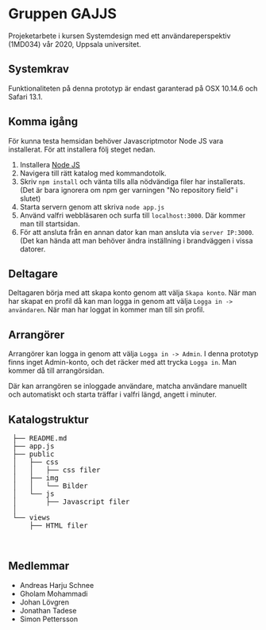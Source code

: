 # Gruppen GAJJS
Projeketarbete i kursen Systemdesign med ett användareperspektiv (1MD034) vår 2020, Uppsala universitet.

## Systemkrav
Funktionaliteten på denna prototyp är endast garanterad på OSX 10.14.6 och Safari 13.1.

## Komma igång
För kunna testa hemsidan behöver Javascriptmotor Node JS vara installerat. För att installera följ steget nedan. 
1. Installera [Node JS](https://nodejs.org)
2. Navigera till rätt katalog med kommandotolk.
3. Skriv `npm install` och vänta tills alla nödvändiga filer har installerats. (Det är bara ignorera om npm ger varningen "No repository field" i slutet)
4. Starta servern genom att skriva `node app.js`
5. Använd valfri webbläsaren och surfa till `localhost:3000`. Där kommer man till startsidan.
6. För att ansluta från en annan dator kan man ansluta via `server IP:3000`.
(Det kan hända att man behöver ändra inställning i brandväggen i vissa datorer.

## Deltagare
Deltagaren börja med att skapa konto genom att välja `Skapa konto`. När man har skapat en profil då kan man logga in genom att välja `Logga in -> användaren`. När man har loggat in kommer man till sin profil.

## Arrangörer
Arrangörer kan logga in genom att välja `Logga in -> Admin`. I denna prototyp finns inget Admin-konto, och det räcker med att trycka `Logga in`. Man kommer då till arrangörsidan.

Där kan arrangören se inloggade användare, matcha användare manuellt och automatiskt och starta träffar i valfri längd, angett i minuter. 

## Katalogstruktur
<pre>
 ├── README.md
 ├── app.js
 ├── public
 │   ├── css
 │   │   ├── css filer
 │   ├── img
 │   │   └── Bilder
 │   └── js
 │       ├── Javascript filer
 │   
 └── views
     ├── HTML filer
     
     
</pre>
## Medlemmar
- Andreas Harju Schnee
- Gholam Mohammadi
- Johan Lövgren
- Jonathan Tadese
- Simon Pettersson
